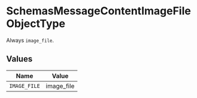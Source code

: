 # SchemasMessageContentImageFileObjectType

Always `image_file`.


## Values

| Name         | Value        |
| ------------ | ------------ |
| `IMAGE_FILE` | image_file   |